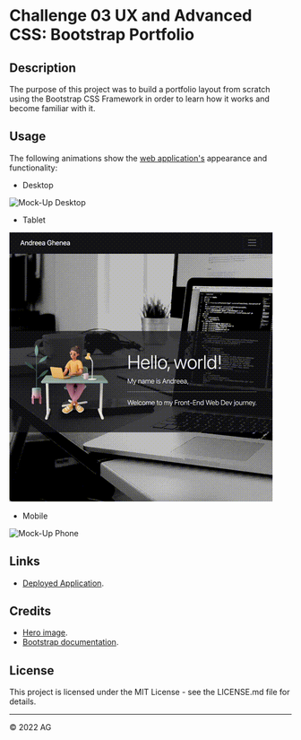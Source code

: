# Challenge 03 UX and Advanced CSS: Bootstrap Portfolio

## Description 

The purpose of this project was to build a portfolio layout from scratch using the Bootstrap CSS Framework in order to learn how it works and become familiar with it.


## Usage 

The following animations show the [web application's](https://agh911.github.io/Bootstrap-Portfolio/) appearance and functionality:

* Desktop

![Mock-Up Desktop](images/portfolio-preview.gif)


* Tablet

![Mock-Up Tablet](images/portfolio-tablet-preview.gif)

* Mobile

![Mock-Up Phone](images/portfolio-mobile-preview.gif)


## Links

* [Deployed Application](https://agh911.github.io/Bootstrap-Portfolio/).


## Credits

* [Hero image](https://unsplash.com/photos/m_HRfLhgABo).
* [Bootstrap documentation](https://getbootstrap.com/docs/4.6/getting-started/introduction/).


## License

This project is licensed under the MIT License - see the LICENSE.md file for details.


---

© 2022 AG